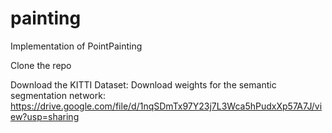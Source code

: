 # painting
Implementation of PointPainting

Clone the repo

Download the KITTI Dataset: 
Download weights for the semantic segmentation network: https://drive.google.com/file/d/1nqSDmTx97Y23j7L3Wca5hPudxXp57A7J/view?usp=sharing
